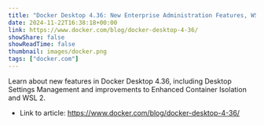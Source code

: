 ```yaml
---
title: "Docker Desktop 4.36: New Enterprise Administration Features, WSL 2, and ECI Enhancements"
date: 2024-11-22T16:38:18+00:00
link: https://www.docker.com/blog/docker-desktop-4-36/
showShare: false
showReadTime: false
thumbnail: images/docker.png
tags: ["docker.com"]
---
```

Learn about new features in Docker Desktop 4.36, including Desktop Settings Management and improvements to Enhanced Container Isolation and WSL 2.

- Link to article: https://www.docker.com/blog/docker-desktop-4-36/